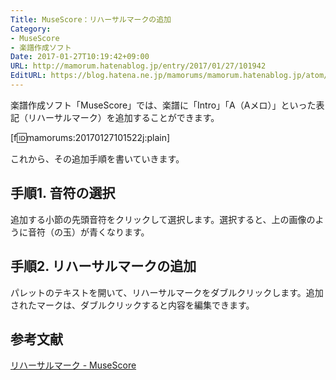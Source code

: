 ```yaml
---
Title: MuseScore：リハーサルマークの追加
Category:
- MuseScore
- 楽譜作成ソフト
Date: 2017-01-27T10:19:42+09:00
URL: http://mamorum.hatenablog.jp/entry/2017/01/27/101942
EditURL: https://blog.hatena.ne.jp/mamorums/mamorum.hatenablog.jp/atom/entry/10328749687210460759
---
```


楽譜作成ソフト「MuseScore」では、楽譜に「Intro」「A（Aメロ）」といった表記（リハーサルマーク）を追加することができます。

[f:id:mamorums:20170127101522j:plain]

これから、その追加手順を書いていきます。


## 手順1. 音符の選択
追加する小節の先頭音符をクリックして選択します。選択すると、上の画像のように音符（の玉）が青くなります。


## 手順2. リハーサルマークの追加
パレットのテキストを開いて、リハーサルマークをダブルクリックします。追加されたマークは、ダブルクリックすると内容を編集できます。


## 参考文献
[リハーサルマーク - MuseScore](https://musescore.org/ja/%E3%83%8F%E3%83%B3%E3%83%89%E3%83%96%E3%83%83%E3%82%AF/%E3%83%AA%E3%83%8F%E3%83%BC%E3%82%B5%E3%83%AB%E3%83%9E%E3%83%BC%E3%82%AF)
